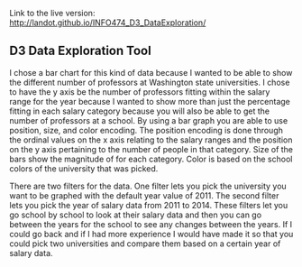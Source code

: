 Link to the live version: http://landot.github.io/INFO474_D3_DataExploration/

## D3 Data Exploration Tool

I chose a bar chart for this kind of data because I wanted to be able to show the different number of professors at Washington state universities. I chose to have the y axis be the number of professors fitting within the salary range for the year because I wanted to show more than just the percentage fitting in each salary category because you will also be able to get the number of professors at a school. By using a bar graph you are able to use position, size, and color encoding. The position encoding is done through the ordinal values on the x axis relating to the salary ranges and the position on the y axis pertaining to the number of people in that category. Size of the bars show the magnitude of for each category. Color is based on the school colors of the university that was picked.

There are two filters for the data. One filter lets you pick the university you want to be graphed with the default year value of 2011. The second filter lets you pick the year of salary data from 2011 to 2014. These filters let you go school by school to look at their salary data and then you can go between the years for the school to see any changes between the years. If I could go back and if I had more experience I would have made it so that you could pick two universities and compare them based on a certain year of salary data.

